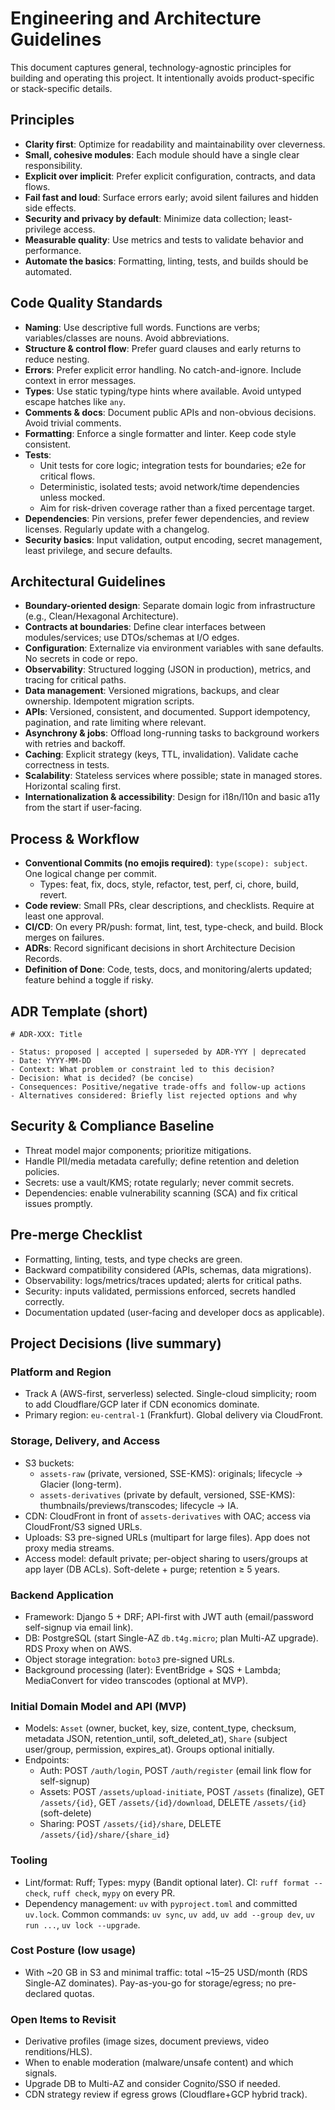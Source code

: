 # Engineering and Architecture Guidelines

This document captures general, technology-agnostic principles for building and operating this project. It intentionally avoids product-specific or stack-specific details.

## Principles
- **Clarity first**: Optimize for readability and maintainability over cleverness.
- **Small, cohesive modules**: Each module should have a single clear responsibility.
- **Explicit over implicit**: Prefer explicit configuration, contracts, and data flows.
- **Fail fast and loud**: Surface errors early; avoid silent failures and hidden side effects.
- **Security and privacy by default**: Minimize data collection; least-privilege access.
- **Measurable quality**: Use metrics and tests to validate behavior and performance.
- **Automate the basics**: Formatting, linting, tests, and builds should be automated.

## Code Quality Standards
- **Naming**: Use descriptive full words. Functions are verbs; variables/classes are nouns. Avoid abbreviations.
- **Structure & control flow**: Prefer guard clauses and early returns to reduce nesting.
- **Errors**: Prefer explicit error handling. No catch-and-ignore. Include context in error messages.
- **Types**: Use static typing/type hints where available. Avoid untyped escape hatches like `any`.
- **Comments & docs**: Document public APIs and non-obvious decisions. Avoid trivial comments.
- **Formatting**: Enforce a single formatter and linter. Keep code style consistent.
- **Tests**: 
  - Unit tests for core logic; integration tests for boundaries; e2e for critical flows.
  - Deterministic, isolated tests; avoid network/time dependencies unless mocked.
  - Aim for risk-driven coverage rather than a fixed percentage target.
- **Dependencies**: Pin versions, prefer fewer dependencies, and review licenses. Regularly update with a changelog.
- **Security basics**: Input validation, output encoding, secret management, least privilege, and secure defaults.

## Architectural Guidelines
- **Boundary-oriented design**: Separate domain logic from infrastructure (e.g., Clean/Hexagonal Architecture).
- **Contracts at boundaries**: Define clear interfaces between modules/services; use DTOs/schemas at I/O edges.
- **Configuration**: Externalize via environment variables with sane defaults. No secrets in code or repo.
- **Observability**: Structured logging (JSON in production), metrics, and tracing for critical paths.
- **Data management**: Versioned migrations, backups, and clear ownership. Idempotent migration scripts.
- **APIs**: Versioned, consistent, and documented. Support idempotency, pagination, and rate limiting where relevant.
- **Asynchrony & jobs**: Offload long-running tasks to background workers with retries and backoff.
- **Caching**: Explicit strategy (keys, TTL, invalidation). Validate cache correctness in tests.
- **Scalability**: Stateless services where possible; state in managed stores. Horizontal scaling first.
- **Internationalization & accessibility**: Design for i18n/l10n and basic a11y from the start if user-facing.

## Process & Workflow
- **Conventional Commits (no emojis required)**: `type(scope): subject`. One logical change per commit.
  - Types: feat, fix, docs, style, refactor, test, perf, ci, chore, build, revert.
- **Code review**: Small PRs, clear descriptions, and checklists. Require at least one approval.
- **CI/CD**: On every PR/push: format, lint, test, type-check, and build. Block merges on failures.
- **ADRs**: Record significant decisions in short Architecture Decision Records.
- **Definition of Done**: Code, tests, docs, and monitoring/alerts updated; feature behind a toggle if risky.

## ADR Template (short)
```
# ADR-XXX: Title

- Status: proposed | accepted | superseded by ADR-YYY | deprecated
- Date: YYYY-MM-DD
- Context: What problem or constraint led to this decision?
- Decision: What is decided? (be concise)
- Consequences: Positive/negative trade-offs and follow-up actions
- Alternatives considered: Briefly list rejected options and why
```

## Security & Compliance Baseline
- Threat model major components; prioritize mitigations.
- Handle PII/media metadata carefully; define retention and deletion policies.
- Secrets: use a vault/KMS; rotate regularly; never commit secrets.
- Dependencies: enable vulnerability scanning (SCA) and fix critical issues promptly.

## Pre-merge Checklist
- Formatting, linting, tests, and type checks are green.
- Backward compatibility considered (APIs, schemas, data migrations).
- Observability: logs/metrics/traces updated; alerts for critical paths.
- Security: inputs validated, permissions enforced, secrets handled correctly.
- Documentation updated (user-facing and developer docs as applicable).


## Project Decisions (live summary)

### Platform and Region
- Track A (AWS-first, serverless) selected. Single-cloud simplicity; room to add Cloudflare/GCP later if CDN economics dominate.
- Primary region: `eu-central-1` (Frankfurt). Global delivery via CloudFront.

### Storage, Delivery, and Access
- S3 buckets:
  - `assets-raw` (private, versioned, SSE-KMS): originals; lifecycle → Glacier (long-term).
  - `assets-derivatives` (private by default, versioned, SSE-KMS): thumbnails/previews/transcodes; lifecycle → IA.
- CDN: CloudFront in front of `assets-derivatives` with OAC; access via CloudFront/S3 signed URLs.
- Uploads: S3 pre-signed URLs (multipart for large files). App does not proxy media streams.
- Access model: default private; per-object sharing to users/groups at app layer (DB ACLs). Soft-delete + purge; retention ≥ 5 years.

### Backend Application
- Framework: Django 5 + DRF; API-first with JWT auth (email/password self-signup via email link).
- DB: PostgreSQL (start Single-AZ `db.t4g.micro`; plan Multi-AZ upgrade). RDS Proxy when on AWS.
- Object storage integration: `boto3` pre-signed URLs.
- Background processing (later): EventBridge + SQS + Lambda; MediaConvert for video transcodes (optional at MVP).

### Initial Domain Model and API (MVP)
- Models: `Asset` (owner, bucket, key, size, content_type, checksum, metadata JSON, retention_until, soft_deleted_at), `Share` (subject user/group, permission, expires_at). Groups optional initially.
- Endpoints:
  - Auth: POST `/auth/login`, POST `/auth/register` (email link flow for self-signup)
  - Assets: POST `/assets/upload-initiate`, POST `/assets` (finalize), GET `/assets/{id}`, GET `/assets/{id}/download`, DELETE `/assets/{id}` (soft-delete)
  - Sharing: POST `/assets/{id}/share`, DELETE `/assets/{id}/share/{share_id}`

### Tooling
- Lint/format: Ruff; Types: mypy (Bandit optional later). CI: `ruff format --check`, `ruff check`, `mypy` on every PR.
- Dependency management: `uv` with `pyproject.toml` and committed `uv.lock`. Common commands: `uv sync`, `uv add`, `uv add --group dev`, `uv run ...`, `uv lock --upgrade`.

### Cost Posture (low usage)
- With ~20 GB in S3 and minimal traffic: total ~15–25 USD/month (RDS Single-AZ dominates). Pay-as-you-go for storage/egress; no pre-declared quotas.

### Open Items to Revisit
- Derivative profiles (image sizes, document previews, video renditions/HLS).
- When to enable moderation (malware/unsafe content) and which signals.
- Upgrade DB to Multi-AZ and consider Cognito/SSO if needed.
- CDN strategy review if egress grows (Cloudflare+GCP hybrid track).

